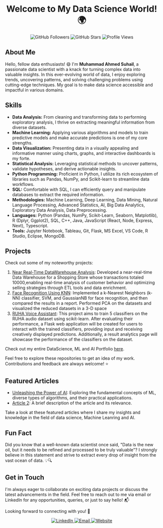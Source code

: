 <h1 align="center">Welcome to My Data Science World! 🌍</h1>

<p align="center">
  <img src="https://img.shields.io/github/followers/MuhammadAhmedSuhail?style=social" alt="GitHub Followers" />
  <img src="https://img.shields.io/github/stars/MuhammadAhmedSuhail?style=social" alt="GitHub Stars" />
  <img src="https://komarev.com/ghpvc/?username=MuhammadAhmedSuhail" alt="Profile Views" />
</p>

## About Me

Hello, fellow data enthusiasts! 😄 I'm **Muhammad Ahmed Suhail**, a passionate data scientist with a knack for turning complex data into valuable insights. In this ever-evolving world of data, I enjoy exploring trends, uncovering patterns, and solving challenging problems using cutting-edge techniques. My goal is to make data science accessible and impactful in various domains.

## Skills

- **Data Analysis:** From cleaning and transforming data to performing exploratory analysis, I thrive on extracting meaningful information from diverse datasets.
- **Machine Learning:** Applying various algorithms and models to train predictive models and make accurate predictions is one of my core strengths.
- **Data Visualization:** Presenting data in a visually appealing and informative manner using charts, graphs, and interactive dashboards is my forte.
- **Statistical Analysis:** Leveraging statistical methods to uncover patterns, validate hypotheses, and derive actionable insights.
- **Python Programming:** Proficient in Python, I utilize its rich ecosystem of libraries such as Pandas, NumPy, and Scikit-learn to streamline data workflows.
- **SQL:** Comfortable with SQL, I can efficiently query and manipulate databases to extract the required information.
- **Methodologies:** Machine Learning, Deep Learning, Data Mining, Natural Language Processing, Advanced Statistics, AI, Big Data Analytics, Exploratory Data Analysis, Data Preprocessing.
- **Languages:** Python (Pandas, NumPy, Scikit-Learn, Seaborn, Matplotlib), R (Dplyr, Ggplot2), SQL, C++, Java, JavaScript (React, Node, Express, Next), Typescript.
- **Tools:** Jupyter Notebook, Tableau, Git, Flask, MS Excel, VS Code, R Studio, Eclipse, MongoDB.

## Projects

Check out some of my noteworthy projects:

1. [Near Real-Time DataWarehouse Analysis](https://github.com/MuhammadAhmedSuhail/Near-Real-Time-DataWarehouse-Analysis): Developed a near-real-time Data Warehouse for a Shopping Store whose
transactions totaled 10000,enabling real-time analysis of customer behavior and optimizing selling strategies through
ETL tools and data enrichment.
2. [Face Recognition Using KNN](https://github.com/MuhammadAhmedSuhail/Face-Recognition-using-KNN): Implemented a k-Nearest Neighbors (k-NN) classifier, SVM, and GaussianNB for face
recognition, and then compared the results in a report. Performed PCA on the datasets and visualized the reduced
datasets in a 3-D space
3. [RUHA Voice Assistant](https://github.com/MuhammadAhmedSuhail/RUHA-Voice-Assistant): This project aims to train 5 classifiers on the RUHA audio dataset using scikit-learn. After evaluating their performance, a Flask web application will be created for users to interact with the trained classifiers, providing input and receiving creatively displayed predictions. Additionally, a result analytics page will showcase the performance of the classifiers on the dataset.

Check out my entire DataScience, ML and AI Portfolio [here](https://github.com/MuhammadAhmedSuhail/DataScience-AI-ML-Portfolio).

Feel free to explore these repositories to get an idea of my work. Contributions and feedback are always welcome! ⭐️

## Featured Articles

- [Unleashing the Power of AI](https://medium.com/@muhammadahmedsuhail007/introduction-to-machine-learning-algorithms-unleashing-the-power-of-ai-e5486f82f5bc): Exploring the fundamental concepts of ML, diverse types of algorithms, and their practical applications.
- [Article 2](https://www.yourwebsite.com/article2): A brief description of the article and its relevance.

Take a look at these featured articles where I share my insights and knowledge in the field of data science, Machine Leanring and AI.

## Fun Fact

Did you know that a well-known data scientist once said, "Data is the new oil, but it needs to be refined and processed to be truly valuable"? I strongly believe in this statement and strive to extract every drop of insight from the vast ocean of data. 💡🔍

## Get in Touch

I'm always eager to collaborate on exciting data projects or discuss the latest advancements in the field. Feel free to reach out to me via email or LinkedIn for any opportunities, queries, or just to say hello! 📬

Looking forward to connecting with you! 🤝

<div align="center">
  <a href="https://www.linkedin.com/in/muhammad-ahmed-suhail/">
    <img src="https://img.shields.io/badge/-LinkedIn-blue?style=flat-square&logo=linkedin&logoColor=white" alt="LinkedIn" />
  </a>
  <a href="mailto:muhammadahmedsuhail@gmail.com">
    <img src="https://img.shields.io/badge/-Email-c14438?style=flat-square&logo=mail.ru&logoColor=white" alt="Email" />
  </a>
  <a href="">
    <img src="https://img.shields.io/badge/-Website-4F0599?style=flat-square&logo=google-chrome&logoColor=white" alt="Website" />
  </a>
</div>
